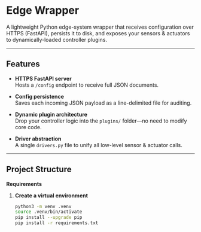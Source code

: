 # Edge Wrapper

A lightweight Python edge-system wrapper that receives configuration over HTTPS (FastAPI), persists it to disk, and exposes your sensors & actuators to dynamically-loaded controller plugins.

---

## Features

- **HTTPS FastAPI server**  
  Hosts a `/config` endpoint to receive full JSON documents.

- **Config persistence**  
  Saves each incoming JSON payload as a line-delimited file for auditing.

- **Dynamic plugin architecture**  
  Drop your controller logic into the `plugins/` folder—no need to modify core code.

- **Driver abstraction**  
  A single `drivers.py` file to unify all low-level sensor & actuator calls.

---

## Project Structure
**Requirements**
1. **Create a virtual environment**  
   ```bash
   python3 -m venv .venv
   source .venv/bin/activate
   pip install --upgrade pip
   pip install -r requirements.txt


